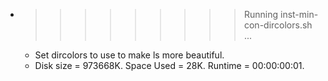 * >>>>>>>>> Running inst-min-con-dircolors.sh ...
  * Set dircolors to use  to make ls more beautiful.
  * Disk size = 973668K. Space Used = 28K. Runtime = 00:00:00:01.
